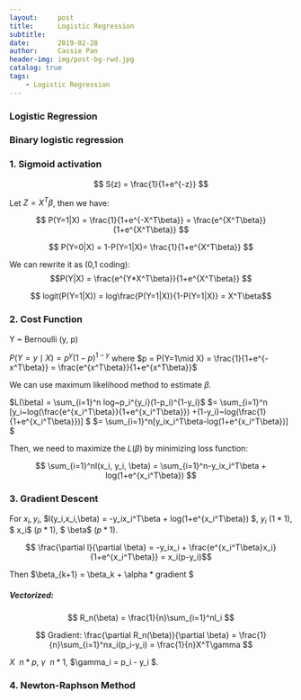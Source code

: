 ```yaml
---
layout:     post
title:      Logistic Regression
subtitle:   
date:       2019-02-28
author:     Cassie Pan
header-img: img/post-bg-rwd.jpg 
catalog: true
tags:
    - Logistic Regression
---
```


### Logistic Regression

### Binary logistic regression

### 1. Sigmoid activation

$$ S(z) = \frac{1}{1+e^{-z}} $$

Let $Z= X^T\beta$, then we have:

$$ P(Y=1|X) = \frac{1}{1+e^{-X^T\beta}} = \frac{e^{X^T\beta}}{1+e^{X^T\beta}} $$

$$ P(Y=0|X) = 1-P(Y=1|X)= \frac{1}{1+e^{X^T\beta}} $$

We can rewrite it as (0,1 coding): 
$$P(Y|X) = \frac{e^{Y*X^T\beta}}{1+e^{X^T\beta}} $$

$$ logit(P(Y=1|X)) = log\frac{P(Y=1|X)}{1-P(Y=1|X)} = X^T\beta$$

### 2. Cost Function

Y ~ Bernoulli (y, p)

$P(Y=y\mid X) = p^y(1-p)^{1-y}$
where $p = P(Y=1\mid X) = \frac{1}{1+e^{-x^T\beta}} = \frac{e^{x^T\beta}}{1+e^{x^T\beta}}$


We can use maximum likelihood method to estimate $\beta$.

$L(\beta) = \sum_{i=1}^n log~p_i^{y_i}(1-p_i)^{1-y_i}$
$= \sum_{i=1}^n [y_i~log(\frac{e^{x_i^T\beta}}{1+e^{x_i^T\beta}}) +(1-y_i)~log(\frac{1}{1+e^{x_i^T\beta}})] $
$= \sum_{i=1}^n[y_ix_i^T\beta-log(1+e^{x_i^T\beta})] $

Then, we need to maximize the $L(\beta)$ by minimizing loss function:

$$ \sum_{i=1}^nl(x_i, y_i, \beta) = \sum_{i=1}^n-y_ix_i^T\beta + log(1+e^{x_i^T\beta}) $$

### 3. Gradient Descent

For $x_i, y_i,$
$l(y_i,x_i,\beta) = -y_ix_i^T\beta + log(1+e^{x_i^T\beta}) $,
$y_i$  $(1*1)$,
$ x_i$ $(p*1)$, 
$ \beta$ $(p*1)$.

$$ \frac{\partial l}{\partial \beta} = -y_ix_i + \frac{e^{x_i^T\beta}x_i}{1+e^{x_i^T\beta}} = x_i(p-y_i)$$

Then $\beta_{k+1} = \beta_k + \alpha * gradient $

##### Vectorized:
$$ R_n(\beta) = \frac{1}{n}\sum_{i=1}^nl_i $$

$$ Gradient: \frac{\partial R_n(\beta)}{\partial \beta} = \frac{1}{n}\sum_{i=1}^nx_i(p_i-y_i) = \frac{1}{n}X^T\gamma $$

$X~~n*p$, $\gamma~~n*1$, $\gamma_i = p_i - y_i $.

### 4. Newton-Raphson Method

